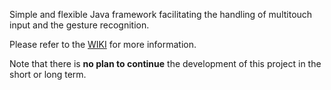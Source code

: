 Simple and flexible Java framework facilitating the handling of multitouch input and the gesture recognition.

Please refer to the [WIKI](https://github.com/padrig64/MultitouchFramework/wiki) for more information.

Note that there is **no plan to continue** the development of this project in the short or long term.
